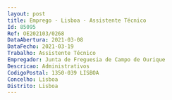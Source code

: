 ```yaml
--- 
layout: post
title: Emprego - Lisboa - Assistente Técnico
Id: 85095
Ref: OE202103/0268
DataAbertura: 2021-03-08
DataFecho: 2021-03-19
Trabalho: Assistente Técnico
Empregador: Junta de Freguesia de Campo de Ourique
Descricao: Administrativos
CodigoPostal: 1350-039 LISBOA
Concelho: Lisboa
Distrito: Lisboa
--- 
```

